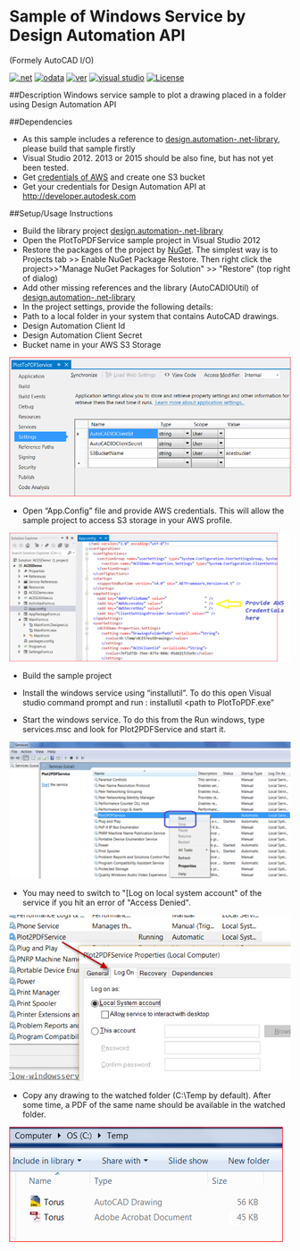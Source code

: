 # Sample of Windows Service by Design Automation API
(Formely AutoCAD I/O)

[![.net](https://img.shields.io/badge/.net-4.5-green.svg)](http://www.microsoft.com/en-us/download/details.aspx?id=30653)
[![odata](https://img.shields.io/badge/odata-4.0-yellow.svg)](http://www.odata.org/documentation/)
[![ver](https://img.shields.io/badge/Design%20Automation%20API-2.0-blue.svg)](https://developer.autodesk.com/api/autocadio/v2/)
[![visual studio](https://img.shields.io/badge/Visual%20Studio-2012%7C2013-brightgreen.svg)](https://www.visualstudio.com/)
[![License](http://img.shields.io/:license-mit-red.svg)](http://opensource.org/licenses/MIT)

##Description
Windows service sample to plot a drawing placed in a folder using Design Automation API
 
##Dependencies
* As this sample includes a reference to  [design.automation-.net-library](https://github.com/Developer-Autodesk/design.automation-.net-library), please build that sample firstly  
* Visual Studio 2012. 2013 or 2015 should be also fine, but has not yet been tested.
* Get [credentials of AWS](http://docs.aws.amazon.com/general/latest/gr/aws-security-credentials.html) and create one S3 bucket
* Get your credentials for Design Automation API at http://developer.autodesk.com

##Setup/Usage Instructions
* Build the library project [design.automation-.net-library](https://github.com/Developer-Autodesk/design.automation-.net-library)
* Open the PlotToPDFService sample project in Visual Studio 2012
* Restore the packages of the project by [NuGet](https://www.nuget.org/). The simplest way is to Projects tab >> Enable NuGet Package Restore. Then right click the project>>"Manage NuGet Packages for Solution" >> "Restore" (top right of dialog)
* Add other missing references and the library (AutoCADIOUtil) of [design.automation-.net-library](https://github.com/Developer-Autodesk/design.automation-.net-library)
* In the project settings, provide the following details:
 * Path to a local folder in your system that contains AutoCAD drawings.
 * Design Automation Client Id
 * Design Automation Client Secret
 * Bucket name in your AWS S3 Storage
 
![Picture](./assets/1.PNG)
 
* Open “App.Config” file and provide AWS credentials. This will allow the sample project to access S3 storage in your AWS profile.
 
![Picture](./assets/2.png)
 
* Build the sample project

* Install the windows service using “installutil”. To do this open Visual studio command prompt and run : installutil <path to PlotToPDF.exe”

* Start the windows service. To do this from the Run windows, type services.msc and look for Plot2PDFService and start it.

![Picture](./assets/3.png)

* You may need to switch to "[Log on local system account" of the service if you hit an error of "Access Denied".

![Picture](./assets/winservlogon.png)

* Copy any drawing to the watched folder (C:\Temp by default). After some time, a PDF of the same name should be available in the watched folder.

![Picture](./assets/4.PNG)
